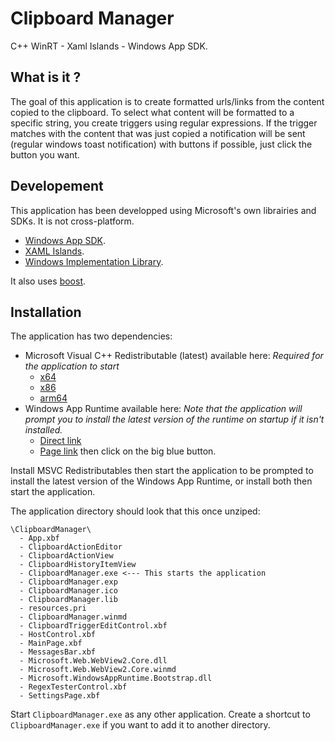 # Clipboard Manager
C++ WinRT - Xaml Islands - Windows App SDK.

## What is it ?
The goal of this application is to create formatted urls/links from the content copied to the clipboard. To select what content will be formatted to a specific string, you create triggers using regular expressions. If the trigger matches with the content that was just copied a notification will be sent (regular windows toast notification) with buttons if possible, just click the button you want.

## Developement
This application has been developped using Microsoft's own librairies and SDKs. It is not cross-platform.
- [Windows App SDK](https://learn.microsoft.com/en-us/windows/apps/windows-app-sdk/).
- [XAML Islands](https://learn.microsoft.com/en-us/windows/apps/desktop/modernize/xaml-islands/xaml-islands).
- [Windows Implementation Library](https://github.com/microsoft/wil).

It also uses [boost](https://www.boost.org/).

## Installation
The application has two dependencies:
- Microsoft Visual C++ Redistributable (latest) available here: *Required for the application to start*
  - [x64](https://aka.ms/vs/17/release/vc_redist.x64.exe)
  - [x86](https://aka.ms/vs/17/release/vc_redist.x86.exe)
  - [arm64](https://aka.ms/vs/17/release/vc_redist.arm64.exe)
- Windows App Runtime available here: *Note that the application will prompt you to install the latest version of the runtime on startup if it isn't installed.*
  - [Direct link](https://aka.ms/windowsappsdk/1.6/latest/windowsappruntimeinstall-x64.exe)
  - [Page link](https://learn.microsoft.com/en-us/cpp/windows/latest-supported-vc-redist?view=msvc-170) then click on the big blue button.
 
Install MSVC Redistributables then start the application to be prompted to install the latest version of the Windows App Runtime, or install both then start the application.

The application directory should look that this once unziped:
```
\ClipboardManager\
  - App.xbf
  - ClipboardActionEditor
  - ClipboardActionView
  - ClipboardHistoryItemView
  - ClipboardManager.exe <--- This starts the application
  - ClipboardManager.exp
  - ClipboardManager.ico
  - ClipboardManager.lib
  - resources.pri
  - ClipboardManager.winmd
  - ClipboardTriggerEditControl.xbf
  - HostControl.xbf
  - MainPage.xbf
  - MessagesBar.xbf
  - Microsoft.Web.WebView2.Core.dll
  - Microsoft.Web.WebView2.Core.winmd
  - Microsoft.WindowsAppRuntime.Bootstrap.dll
  - RegexTesterControl.xbf
  - SettingsPage.xbf
```
Start `ClipboardManager.exe` as any other application.
Create a shortcut to `ClipboardManager.exe` if you want to add it to another directory.
